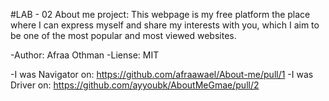#LAB - 02
About me project:
This webpage is my free platform the place where I can express myself and share my interests with you, which I aim to be one of the most popular and most viewed websites.

-Author: Afraa Othman
-Liense: MIT



-I was Navigator on: https://github.com/afraawael/About-me/pull/1
-I was Driver on: https://github.com/ayyoubk/AboutMeGmae/pull/2
